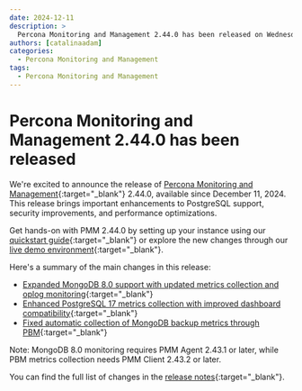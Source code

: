 ```yaml
---
date: 2024-12-11
description: >
  Percona Monitoring and Management 2.44.0 has been released on Wednesday, December 11, 2024.
authors: [catalinaadam]
categories:
  - Percona Monitoring and Management
tags:
  - Percona Monitoring and Management
---
```


# Percona Monitoring and Management 2.44.0 has been released

<!-- more -->

We're excited to announce the release of 
[Percona Monitoring and Management](https://docs.percona.com/percona-monitoring-and-management/index.html){:target="_blank"} 2.44.0, available since December 11, 2024. This release brings important enhancements to PostgreSQL support, security improvements, and performance optimizations.

Get hands-on with PMM 2.44.0 by setting up your instance using our [quickstart guide](https://docs.percona.com/percona-monitoring-and-management/quickstart/index.html){:target="_blank"} or explore the new changes through our [live demo environment](https://pmmdemo.percona.com){:target="_blank"}.

Here's a summary of the main changes in this release:

- [Expanded MongoDB 8.0 support with updated metrics collection and oplog monitoring](https://docs.percona.com/percona-monitoring-and-management/release-notes/2.44.0.html#support-for-version-80-of-percona-server-for-mongodb-psmdb-mongodb-community-and-mongodb-enterprise){:target="_blank"}
- [Enhanced PostgreSQL 17 metrics collection with improved dashboard compatibility](https://docs.percona.com/percona-monitoring-and-management/release-notes/2.44.0.html#improved-postgresql-17-metrics-collection){:target="_blank"}
- [Fixed automatic collection of MongoDB backup metrics through PBM](https://docs.percona.com/percona-monitoring-and-management/release-notes/2.44.0.html#fixed-metrics-collection-for-mongodb-backups){:target="_blank"}

Note: MongoDB 8.0 monitoring requires PMM Agent 2.43.1 or later, while PBM metrics collection needs PMM Client 2.43.2 or later.

You can find the full list of changes in the [release notes](https://docs.percona.com/percona-monitoring-and-management/release-notes/2.44.0.html){:target="_blank"}.







